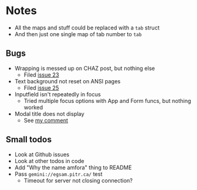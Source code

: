 # Notes

- All the maps and stuff could be replaced with a `tab` struct
- And then just one single map of tab number to `tab`

## Bugs
- Wrapping is messed up on CHAZ post, but nothing else
  - Filed [issue 23](https://gitlab.com/tslocum/cview/-/issues/23)
- Text background not reset on ANSI pages
  - Filed [issue 25](https://gitlab.com/tslocum/cview/-/issues/25)
- Inputfield isn't repeatedly in focus
  - Tried multiple focus options with App and Form funcs, but nothing worked
- Modal title does not display
  - See [my comment](https://gitlab.com/tslocum/cview/-/issues/24#note_364617155)

## Small todos
- Look at Github issues
- Look at other todos in code
- Add "Why the name amfora" thing to README
- Pass `gemini://egsam.pitr.ca/` test
  - Timeout for server not closing connection?
